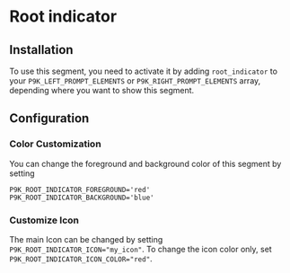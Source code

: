# Root indicator

## Installation

To use this segment, you need to activate it by adding `root_indicator` to your
`P9K_LEFT_PROMPT_ELEMENTS` or `P9K_RIGHT_PROMPT_ELEMENTS` array, depending
where you want to show this segment.

## Configuration

### Color Customization

You can change the foreground and background color of this segment by setting
```
P9K_ROOT_INDICATOR_FOREGROUND='red'
P9K_ROOT_INDICATOR_BACKGROUND='blue'
```

### Customize Icon

The main Icon can be changed by setting `P9K_ROOT_INDICATOR_ICON="my_icon"`. To change the
icon color only, set `P9K_ROOT_INDICATOR_ICON_COLOR="red"`.